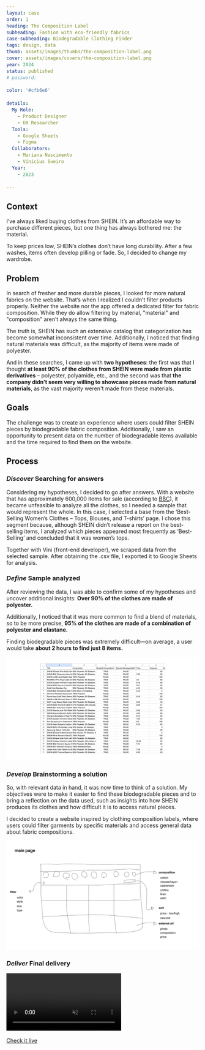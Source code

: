 ```yaml
---
layout: case
order: 1
heading: The Composition Label
subheading: Fashion with eco-friendly fabrics
case-subheading: Biodegradable Clothing Finder
tags: design, data
thumb: assets/images/thumbs/the-composition-label.png
cover: assets/images/covers/the-composition-label.png
year: 2024
status: published
# password: 

color: '#cfb6e6'

details:
  My Role:
    - Product Designer
    - UX Researcher
  Tools:
    - Google Sheets
    - Figma
  Collaborators:
    - Mariana Nascimento
    - Vinicius Sueiro
  Year:
    - 2023

---
```


<!-- - Timeline
  - Jan, 2024

- Disciplines
  - Design
  - Data

- Responsibilities
  - Data Analysis
  - Design Thinking
  - Wireframing
  - UI Design

- Team
  - Designer (Mariana)
  - Developer (Vinicius)

- Tools
  - Google Sheets
  - Figma
  - Python
  - Svelte -->


## Context

I’ve always liked buying clothes from SHEIN. It’s an affordable way to purchase different pieces, but one thing has always bothered me: the material.

To keep prices low, SHEIN’s clothes don’t have long durability. After a few washes, items often develop pilling or fade. So, I decided to change my wardrobe.

## Problem

In search of fresher and more durable pieces, I looked for more natural fabrics on the website. That’s when I realized I couldn’t filter products properly. Neither the website nor the app offered a dedicated filter for fabric composition. While they do allow filtering by material, "material" and "composition" aren’t always the same thing.

The truth is, SHEIN has such an extensive catalog that categorization has become somewhat inconsistent over time. Additionally, I noticed that finding natural materials was difficult, as the majority of items were made of polyester.

And in these searches, I came up with **two hypotheses**: the first was that I thought **at least 90% of the clothes from SHEIN were made from plastic derivatives** – polyester, polyamide, etc., and the second was that **the company didn’t seem very willing to showcase pieces made from natural materials**, as the vast majority weren't made from these materials.

## Goals
The challenge was to create an experience where users could filter SHEIN pieces by biodegradable fabric composition. Additionally, I saw an opportunity to present data on the number of biodegradable items available and the time required to find them on the website.

<!-- <video autoplay muted loop playsinline>
  <source src="../assets/images/cases/the-composition.mp4" type="video/mp4">
</video> -->


<!-- - 
---
- *Desafio* Criar um site onde fosse possível filtrar as peças da SHEIN por composição de tecidos biodegradáveis.
- *Oportunidade* Exibir dados de quantas de peças que são biodegradáveis e quanto tempo o usuário precisaria procurar no site para ter acesso a essas roupas.
-->

<!-- - 1. Discover
  - Identify Problem
  - Data Analysis
1. Define
  - Solution Ideation
  - Low Fidelity
1. Develop
  - Final Design

-->

## Process

### *Discover* Searching for answers

Considering my hypotheses, I decided to go after answers. With a website that has approximately 600,000 items for sale (according to [BBC](https://www.bbc.com/news/articles/cp991n2v0m2o 'The rise and rise of fashion giant Shein on BBC Article')), it became unfeasible to analyze all the clothes, so I needed a sample that would represent the whole. In this case, I selected a base from the ‘Best-Selling Women’s Clothes – Tops, Blouses, and T-shirts’ page. I chose this segment because, although SHEIN didn’t release a report on the best-selling items, I analyzed which pieces appeared most frequently as ‘Best-Selling’ and concluded that it was women’s tops.

Together with Vini (front-end developer), we scraped data from the selected sample. After obtaining the .csv file, I exported it to Google Sheets for analysis.

### *Define* Sample analyzed

After reviewing the data, I was able to confirm some of my hypotheses and uncover additional insights: **Over 90% of the clothes are made of polyester.**

Additionally, I noticed that it was more common to find a blend of materials, so to be more precise, **95% of the clothes are made of a combination of polyester and elastane.**

Finding biodegradable pieces was extremely difficult—on average, a user would take **about 2 hours to find just 8 items.**

![screenshot of sheets based on the sample analysis](../assets/images/cases/sheets-composition.png "Screenshot of sheets based on the sample analysis")

### *Develop* Brainstorming a solution

So, with relevant data in hand, it was now time to think of a solution. My objectives were to make it easier to find these biodegradable pieces and to bring a reflection on the data used, such as insights into how SHEIN produces its clothes and how difficult it is to access natural pieces.

I decided to create a website inspired by clothing composition labels, where users could filter garments by specific materials and access general data about fabric compositions.

![Low fidelity wireframe made in Figma of the current website](../assets/images/cases/composition-wireframe.png "Low fidelity wireframe made in Figma of the current website")

### *Deliver* Final delivery

<video autoplay muted loop playsinline>
  <source src="../assets/images/cases/composition-final.mp4" type="video/mp4">
</video>

[Check it live](https://thecompositionlabel.com/)